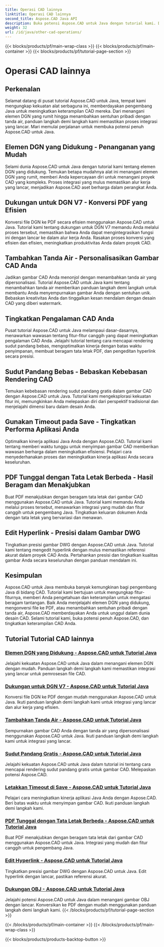 ```yaml
---
title: Operasi CAD lainnya
linktitle: Operasi CAD lainnya
second_title: Aspose.CAD Java API
description: Buka potensi Aspose.CAD untuk Java dengan tutorial kami. Dari menangani elemen DGN hingga menambahkan tanda air, tingkatkan keterampilan CAD Anda dengan mudah.
weight: 32
url: /id/java/other-cad-operations/
---
```


{{< blocks/products/pf/main-wrap-class >}}
{{< blocks/products/pf/main-container >}}
{{< blocks/products/pf/tutorial-page-section >}}

# Operasi CAD lainnya

## Perkenalan

Selamat datang di pusat tutorial Aspose.CAD untuk Java, tempat kami mengungkap kekuatan alat serbaguna ini, memberdayakan pengembang Java untuk meningkatkan keterampilan CAD mereka. Dari menangani elemen DGN yang rumit hingga menambahkan sentuhan pribadi dengan tanda air, panduan langkah demi langkah kami memastikan proses integrasi yang lancar. Mari memulai perjalanan untuk membuka potensi penuh Aspose.CAD untuk Java.

## Elemen DGN yang Didukung - Penanganan yang Mudah

Selami dunia Aspose.CAD untuk Java dengan tutorial kami tentang elemen DGN yang didukung. Temukan betapa mudahnya alat ini menangani elemen DGN yang rumit, memberi Anda kepercayaan diri untuk menangani proyek CAD yang kompleks. Proses integrasi yang mulus memastikan alur kerja yang lancar, menjadikan Aspose.CAD aset berharga dalam perangkat Anda.

## Dukungan untuk DGN V7 - Konversi PDF yang Efisien

Konversi file DGN ke PDF secara efisien menggunakan Aspose.CAD untuk Java. Tutorial kami tentang dukungan untuk DGN V7 memandu Anda melalui proses tersebut, memastikan bahwa Anda dapat mengintegrasikan fungsi ini dengan lancar ke dalam alur kerja Anda. Rasakan proses konversi yang efisien dan efisien, meningkatkan produktivitas Anda dalam proyek CAD.

## Tambahkan Tanda Air - Personalisasikan Gambar CAD Anda

Jadikan gambar CAD Anda menonjol dengan menambahkan tanda air yang dipersonalisasi. Tutorial Aspose.CAD untuk Java kami tentang menambahkan tanda air memberikan panduan langkah demi langkah untuk membantu Anda menyempurnakan gambar Anda dengan sentuhan unik. Bebaskan kreativitas Anda dan tinggalkan kesan mendalam dengan desain CAD yang diberi watermark.

## Tingkatkan Pengalaman CAD Anda

Pusat tutorial Aspose.CAD untuk Java melampaui dasar-dasarnya, menawarkan wawasan tentang fitur-fitur canggih yang dapat meningkatkan pengalaman CAD Anda. Jelajahi tutorial tentang cara mencapai rendering sudut pandang bebas, mengoptimalkan kinerja dengan batas waktu penyimpanan, membuat beragam tata letak PDF, dan pengeditan hyperlink secara presisi.

## Sudut Pandang Bebas - Bebaskan Kebebasan Rendering CAD

Temukan kebebasan rendering sudut pandang gratis dalam gambar CAD dengan Aspose.CAD untuk Java. Tutorial kami mengeksplorasi kekuatan fitur ini, memungkinkan Anda melepaskan diri dari perspektif tradisional dan menjelajahi dimensi baru dalam desain Anda.

## Gunakan Timeout pada Save - Tingkatkan Performa Aplikasi Anda

Optimalkan kinerja aplikasi Java Anda dengan Aspose.CAD. Tutorial kami tentang memberi waktu tunggu untuk menyimpan gambar CAD memberikan wawasan berharga dalam meningkatkan efisiensi. Pelajari cara menyederhanakan proses dan meningkatkan kinerja aplikasi Anda secara keseluruhan.

## PDF Tunggal dengan Tata Letak Berbeda - Hasil Beragam dan Menakjubkan

Buat PDF menakjubkan dengan beragam tata letak dari gambar CAD menggunakan Aspose.CAD untuk Java. Tutorial kami memandu Anda melalui proses tersebut, menawarkan integrasi yang mudah dan fitur canggih untuk pengembang Java. Tingkatkan keluaran dokumen Anda dengan tata letak yang bervariasi dan menawan.

## Edit Hyperlink - Presisi dalam Gambar DWG

Tingkatkan presisi gambar DWG dengan Aspose.CAD untuk Java. Tutorial kami tentang mengedit hyperlink dengan mulus memastikan referensi akurat dalam proyek CAD Anda. Pertahankan presisi dan tingkatkan kualitas gambar Anda secara keseluruhan dengan panduan mendalam ini.

## Kesimpulan

Aspose.CAD untuk Java membuka banyak kemungkinan bagi pengembang Java di bidang CAD. Tutorial kami bertujuan untuk mengungkap fitur-fiturnya, memberi Anda pengetahuan dan keterampilan untuk mengatasi beragam tantangan. Baik Anda menjelajahi elemen DGN yang didukung, mengonversi file ke PDF, atau menambahkan sentuhan pribadi dengan tanda air, Aspose.CAD memberdayakan Anda untuk unggul dalam dunia desain CAD. Selami tutorial kami, buka potensi penuh Aspose.CAD, dan tingkatkan keterampilan CAD Anda.
## Tutorial Tutorial CAD lainnya
### [Elemen DGN yang Didukung - Aspose.CAD untuk Tutorial Java](./supported-dgn-elements/)
Jelajahi kekuatan Aspose.CAD untuk Java dalam menangani elemen DGN dengan mudah. Panduan langkah demi langkah kami memastikan integrasi yang lancar untuk pemrosesan file CAD.
### [Dukungan untuk DGN V7 - Aspose.CAD untuk Tutorial Java](./support-for-dgn-v7/)
Konversi file DGN ke PDF dengan mudah menggunakan Aspose.CAD untuk Java. Ikuti panduan langkah demi langkah kami untuk integrasi yang lancar dan alur kerja yang efisien.
### [Tambahkan Tanda Air - Aspose.CAD untuk Tutorial Java](./add-watermark/)
Sempurnakan gambar CAD Anda dengan tanda air yang dipersonalisasi menggunakan Aspose.CAD untuk Java. Ikuti panduan langkah demi langkah kami untuk integrasi yang lancar.
### [Sudut Pandang Gratis - Aspose.CAD untuk Tutorial Java](./free-point-of-view/)
Jelajahi kekuatan Aspose.CAD untuk Java dalam tutorial ini tentang cara mencapai rendering sudut pandang gratis untuk gambar CAD. Melepaskan potensi Aspose.CAD.
### [Letakkan Timeout di Save - Aspose.CAD untuk Tutorial Java](./put-timeout-on-save/)
Pelajari cara meningkatkan kinerja aplikasi Java Anda dengan Aspose.CAD. Beri batas waktu untuk menyimpan gambar CAD. Ikuti panduan langkah demi langkah kami.
### [PDF Tunggal dengan Tata Letak Berbeda - Aspose.CAD untuk Tutorial Java](./single-pdf-different-layouts/)
Buat PDF menakjubkan dengan beragam tata letak dari gambar CAD menggunakan Aspose.CAD untuk Java. Integrasi yang mudah dan fitur canggih untuk pengembang Java.
### [Edit Hyperlink - Aspose.CAD untuk Tutorial Java](./edit-hyperlink/)
Tingkatkan presisi gambar DWG dengan Aspose.CAD untuk Java. Edit hyperlink dengan lancar, pastikan referensi akurat.
### [Dukungan OBJ - Aspose.CAD untuk Tutorial Java](./support-of-obj/)
Jelajahi potensi Aspose.CAD untuk Java dalam menangani gambar OBJ dengan lancar. Konversikan ke PDF dengan mudah menggunakan panduan langkah demi langkah kami.
{{< /blocks/products/pf/tutorial-page-section >}}

{{< /blocks/products/pf/main-container >}}
{{< /blocks/products/pf/main-wrap-class >}}

{{< blocks/products/products-backtop-button >}}
